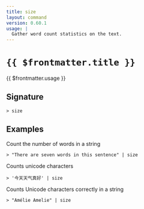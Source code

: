 ```yaml
---
title: size
layout: command
version: 0.60.1
usage: |
  Gather word count statistics on the text.
---
```


# `{{ $frontmatter.title }}`

<div style='white-space: pre-wrap;'>{{ $frontmatter.usage }}</div>

## Signature

`> size `

## Examples

Count the number of words in a string

```shell
> "There are seven words in this sentence" | size
```

Counts unicode characters

```shell
> '今天天气真好' | size
```

Counts Unicode characters correctly in a string

```shell
> "Amélie Amelie" | size
```
